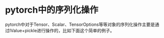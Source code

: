 # pytorch中的序列化操作

pytorch中对于Tensor、Scalar、TensorOptions等等对象的序列化操作主要是通过IValue+pickle进行操作的，比如下面这个简单的例子。

